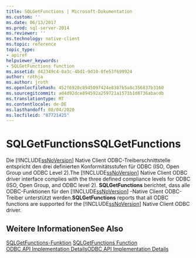 ```yaml
---
title: SQLGetFunctions | Microsoft-Dokumentation
ms.custom: ''
ms.date: 06/13/2017
ms.prod: sql-server-2014
ms.reviewer: ''
ms.technology: native-client
ms.topic: reference
topic_type:
- apiref
helpviewer_keywords:
- SQLGetFunctions function
ms.assetid: d42349c4-0a3c-4bd1-9d10-0fe53f699924
author: rothja
ms.author: jroth
ms.openlocfilehash: 452f6920c8945097424e8387b5a8c356837b3160
ms.sourcegitcommit: ad4d92dce894592a259721a1571b1d8736abacdb
ms.translationtype: MT
ms.contentlocale: de-DE
ms.lasthandoff: 08/04/2020
ms.locfileid: "87721425"
---
```

# <a name="sqlgetfunctions"></a><span data-ttu-id="1faf2-102">SQLGetFunctions</span><span class="sxs-lookup"><span data-stu-id="1faf2-102">SQLGetFunctions</span></span>
  <span data-ttu-id="1faf2-103">Die [!INCLUDE[ssNoVersion](../../includes/ssnoversion-md.md)] Native Client ODBC-Treiberschnittstelle entspricht den drei definierten Konformitätsstufen für ODBC (ISO, Open Group und ODBC Level 2).</span><span class="sxs-lookup"><span data-stu-id="1faf2-103">The [!INCLUDE[ssNoVersion](../../includes/ssnoversion-md.md)] Native Client ODBC driver interface complies with the three defined compliance levels for ODBC (ISO, Open Group, and ODBC level 2).</span></span> <span data-ttu-id="1faf2-104">**SQLGetFunctions** berichtet, dass alle ODBC-Funktionen für den [!INCLUDE[ssNoVersion](../../includes/ssnoversion-md.md)] -Native Client ODBC-Treiber unterstützt werden.</span><span class="sxs-lookup"><span data-stu-id="1faf2-104">**SQLGetFunctions** reports that all ODBC functions are supported for the [!INCLUDE[ssNoVersion](../../includes/ssnoversion-md.md)] Native Client ODBC driver.</span></span>  
  
## <a name="see-also"></a><span data-ttu-id="1faf2-105">Weitere Informationen</span><span class="sxs-lookup"><span data-stu-id="1faf2-105">See Also</span></span>  
 <span data-ttu-id="1faf2-106">[SQLGetFunctions-Funktion](https://go.microsoft.com/fwlink/?LinkId=59353) </span><span class="sxs-lookup"><span data-stu-id="1faf2-106">[SQLGetFunctions Function](https://go.microsoft.com/fwlink/?LinkId=59353) </span></span>  
 [<span data-ttu-id="1faf2-107">ODBC API Implementation Details</span><span class="sxs-lookup"><span data-stu-id="1faf2-107">ODBC API Implementation Details</span></span>](odbc-api-implementation-details.md)  
  
  
